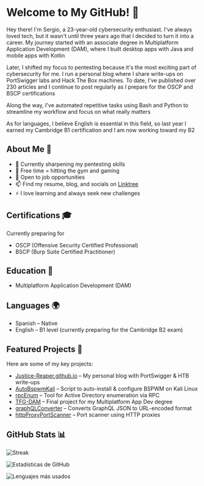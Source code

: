 # Welcome to My GitHub! 👋

Hey there! I'm Sergio, a 23-year-old cybersecurity enthusiast. I've always loved tech, but it wasn't until three years ago that I decided to turn it into a career. My journey started with an associate degree in Multiplatform Application Development (DAM), where I built desktop apps with Java and mobile apps with Kotlin

Later, I shifted my focus to pentesting because it's the most exciting part of cybersecurity for me. I run a personal blog where I share write-ups on PortSwigger labs and Hack The Box machines. To date, I've published over 230 articles and I continue to post regularly as I prepare for the OSCP and BSCP certifications

Along the way, I've automated repetitive tasks using Bash and Python to streamline my workflow and focus on what really matters

As for languages, I believe English is essential in this field, so last year I earned my Cambridge B1 certification and I am now working toward my B2

## About Me 🚀
- 🔭 Currently sharpening my pentesting skills
- 💪 Free time = hitting the gym and gaming
- 💼 Open to job opportunities
- 📫 Find my resume, blog, and socials on [Linktree](https://linktr.ee/Justice_Reaper)
- ⚡ I love learning and always seek new challenges

## Certifications 🎓
Currently preparing for
- OSCP (Offensive Security Certified Professional)
- BSCP (Burp Suite Certified Practitioner)

## Education 📜
- Multiplatform Application Development (DAM)

## Languages 🌍
- Spanish – Native
- English – B1 level (currently preparing for the Cambridge B2 exam)

## Featured Projects 🌟
Here are some of my key projects:
- [Justice-Reaper.github.io](https://github.com/Justice-Reaper/Justice-Reaper.github.io) – My personal blog with PortSwigger & HTB write-ups
- [AutoBspwmKali](https://github.com/Justice-Reaper/AutoBspwmKali.git) – Script to auto-install & configure BSPWM on Kali Linux
- [rpcEnum](https://github.com/Justice-Reaper/rpcEnum.git) – Tool for Active Directory enumeration via RPC
- [TFG-DAM](https://github.com/Justice-Reaper/TFG-DAM.git) – Final project for my Multiplatform App Dev degree
- [graphQLConverter](https://github.com/Justice-Reaper/graphQLConverter.git) – Converts GraphQL JSON to URL-encoded format
- [httpProxyPortScanner](https://github.com/Justice-Reaper/httpProxyPortScanner.git) – Port scanner using HTTP proxies

## GitHub Stats 📊

![Streak](https://github-readme-streak-stats.herokuapp.com/?user=Justice-Reaper&theme=radical)

![Estadísticas de GitHub](https://github-readme-stats.vercel.app/api?username=Justice-Reaper&show_icons=true&theme=radical)

![Lenguajes más usados](https://github-readme-stats.vercel.app/api/top-langs/?username=Justice-Reaper&layout=compact&theme=radical)
